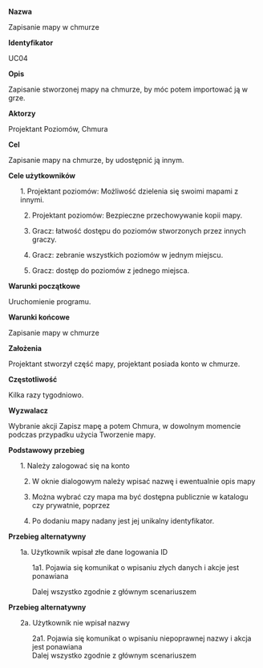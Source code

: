<b>Nazwa</b>


Zapisanie mapy w chmurze


<b>Identyfikator</b>


UC04


<b>Opis</b>


Zapisanie stworzonej mapy na chmurze, by móc potem importować ją w grze.


<b>Aktorzy</b>


Projektant Poziomów, Chmura


<b>Cel</b>


Zapisanie mapy na chmurze, by udostępnić ją innym.


<b>Cele użytkowników</b>
<ul>
1. Projektant poziomów: Możliwość dzielenia się swoimi mapami z innymi.<br>

2. Projektant poziomów: Bezpieczne przechowywanie kopii mapy.<br>

3. Gracz: łatwość dostępu do poziomów stworzonych przez innych graczy.<br>

4. Gracz: zebranie wszystkich poziomów w jednym miejscu.<br>

5. Gracz: dostęp do poziomów z jednego miejsca.<br>
</ul>

<b>Warunki początkowe</b>

Uruchomienie programu.

<b>Warunki końcowe</b>

Zapisanie mapy w chmurze

<b>Założenia</b>

Projektant stworzył część mapy, projektant posiada konto w chmurze.

<b>Częstotliwość</b>

Kilka razy tygodniowo.

<b>Wyzwalacz</b>

Wybranie akcji Zapisz mapę a potem Chmura, w dowolnym momencie podczas przypadku użycia Tworzenie mapy.

<b>Podstawowy przebieg</b>
<ul>
1. Należy zalogować się na konto<br>

2. W oknie dialogowym należy wpisać nazwę i ewentualnie opis mapy <br>

3. Można wybrać czy mapa ma być dostępna publicznie w katalogu czy prywatnie, poprzez <br>

4. Po dodaniu mapy nadany jest jej unikalny identyfikator.<br>
</ul>
<b>Przebieg alternatywny</b>
<ul>
1a. Użytkownik wpisał złe dane logowania ID
<ul>
1a1. Pojawia się komunikat o wpisaniu złych danych i akcje jest ponawiana
<br>

Dalej wszystko zgodnie z głównym scenariuszem

</ul>
</ul>


<b>Przebieg alternatywny</b>
<ul>
2a. Użytkownik  nie wpisał nazwy
<ul>
2a1. Pojawia się komunikat o wpisaniu niepoprawnej nazwy i akcja jest ponawiana

<br>
Dalej wszystko zgodnie z głównym scenariuszem
</ul>
</ul>
